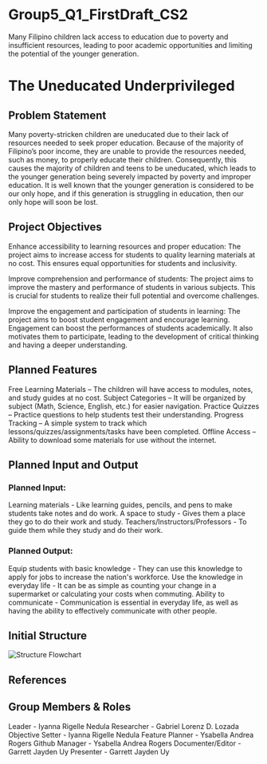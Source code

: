 # Group5_Q1_FirstDraft_CS2
Many Filipino children lack access to education due to poverty and insufficient resources, leading to poor academic opportunities and limiting the potential of the younger generation.

# The Uneducated Underprivileged

## Problem Statement
Many poverty-stricken children are uneducated due to their lack of resources needed to seek proper education. Because of the majority of Filipino’s poor income, they are unable to provide the resources needed, such as money, to properly educate their children. Consequently, this causes the majority of children and teens to be uneducated, which leads to the younger generation being severely impacted by poverty and improper education. It is well known that the younger generation is considered to be our only hope, and if this generation is struggling in education, then our only hope will soon be lost.

## Project Objectives
Enhance accessibility  to learning resources and proper education:
The project aims to increase access for students to quality learning materials at no cost. This ensures equal opportunities for students and inclusivity.

Improve comprehension and performance of students:
The project aims to improve the mastery and performance of students in various subjects. This is crucial for students to realize their full potential and overcome challenges.

Improve the engagement and participation of students in learning:
The project aims to boost student engagement and encourage learning. Engagement can boost the performances of students academically. It also motivates them to participate, leading to the development of critical thinking and having a deeper understanding. 

## Planned Features
Free Learning Materials – The children will have access to modules, notes, and study guides at no cost. 
Subject Categories – It will be organized by subject (Math, Science, English, etc.) for easier navigation.
Practice Quizzes – Practice questions to help students test their understanding.
Progress Tracking – A simple system to track which lessons/quizzes/assignments/tasks have been completed.
Offline Access – Ability to download some materials for use without the internet.

## Planned Input and Output
### Planned Input:
Learning materials - Like learning guides, pencils, and pens to make students take notes and do work.
A space to study - Gives them a place they go to do their work and study.
Teachers/Instructors/Professors - To guide them while they study and do their work.
### Planned Output:
Equip students with basic knowledge - They can use this knowledge to apply for jobs to increase the nation's workforce.
Use the knowledge in everyday life - It can be as simple as counting your change in a supermarket or calculating your costs when commuting.
Ability to communicate - Communication is essential in everyday life, as well as having the ability to effectively communicate with other people.

## Initial Structure

![Structure Flowchart](https://github.com/user-attachments/assets/212a2cf6-7529-4d5b-bc52-a4cadb94c23b)

## References

## Group Members & Roles
Leader - Iyanna Rigelle Nedula
Researcher - Gabriel Lorenz D. Lozada
Objective Setter - Iyanna Rigelle Nedula
Feature Planner - Ysabella Andrea Rogers
Github Manager - Ysabella Andrea Rogers
Documenter/Editor - Garrett Jayden Uy
Presenter - Garrett Jayden Uy





